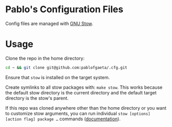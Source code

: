 # Pablo's Configuration Files

Config files are managed with [GNU Stow](https://www.gnu.org/software/stow/manual/stow.html#Introduction).

# Usage

Clone the repo in the home directory:

```bash
cd ~ && git clone git@github.com:pablofgaeta/.cfg.git
```

Ensure that `stow` is installed on the target system.

Create symlinks to all stow packages with: `make stow`. This works because the default stow directory is the current directory and the default target directory is the stow's parent.

If this repo was cloned anywhere other than the home directory or you want to customize stow arguments, you can run individual `stow [options] [action flag] package …` commands ([documentation](https://www.gnu.org/software/stow/manual/stow.html#Invoking-Stow)).
